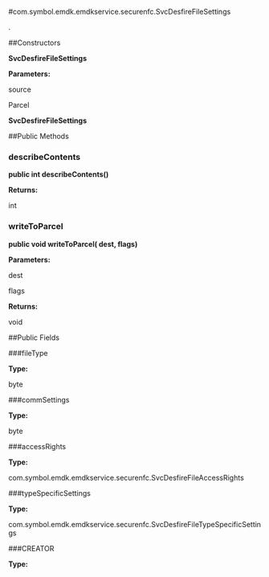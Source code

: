 #com.symbol.emdk.emdkservice.securenfc.SvcDesfireFileSettings

.



##Constructors

**SvcDesfireFileSettings**



**Parameters:**

source



Parcel

**SvcDesfireFileSettings**



##Public Methods

### describeContents

**public int describeContents()**



**Returns:**

int

### writeToParcel

**public void writeToParcel( dest,  flags)**



**Parameters:**

dest

flags

**Returns:**

void

##Public Fields

###fileType



**Type:**

byte

###commSettings



**Type:**

byte

###accessRights



**Type:**

com.symbol.emdk.emdkservice.securenfc.SvcDesfireFileAccessRights

###typeSpecificSettings



**Type:**

com.symbol.emdk.emdkservice.securenfc.SvcDesfireFileTypeSpecificSettings

###CREATOR



**Type:**

<any>

